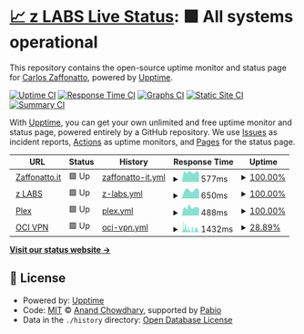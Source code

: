 # [📈 z LABS Live Status](https://carloszaffonatto.github.io/upptime): <!--live status--> **🟩 All systems operational**

This repository contains the open-source uptime monitor and status page for [Carlos Zaffonatto](https://www.linkedin.com/in/carloszaffonatto/), powered by [Upptime](https://github.com/upptime/upptime).

[![Uptime CI](https://github.com/carloszaffonatto/upptime/workflows/Uptime%20CI/badge.svg)](https://github.com/carloszaffonatto/upptime/actions?query=workflow%3A%22Uptime+CI%22)
[![Response Time CI](https://github.com/carloszaffonatto/upptime/workflows/Response%20Time%20CI/badge.svg)](https://github.com/carloszaffonatto/upptime/actions?query=workflow%3A%22Response+Time+CI%22)
[![Graphs CI](https://github.com/carloszaffonatto/upptime/workflows/Graphs%20CI/badge.svg)](https://github.com/carloszaffonatto/upptime/actions?query=workflow%3A%22Graphs+CI%22)
[![Static Site CI](https://github.com/carloszaffonatto/upptime/workflows/Static%20Site%20CI/badge.svg)](https://github.com/carloszaffonatto/upptime/actions?query=workflow%3A%22Static+Site+CI%22)
[![Summary CI](https://github.com/carloszaffonatto/upptime/workflows/Summary%20CI/badge.svg)](https://github.com/carloszaffonatto/upptime/actions?query=workflow%3A%22Summary+CI%22)

With [Upptime](https://upptime.js.org), you can get your own unlimited and free uptime monitor and status page, powered entirely by a GitHub repository. We use [Issues](https://github.com/carloszaffonatto/upptime/issues) as incident reports, [Actions](https://github.com/carloszaffonatto/upptime/actions) as uptime monitors, and [Pages](https://carloszaffonatto.github.io/upptime) for the status page.

<!--start: status pages-->
<!-- This summary is generated by Upptime (https://github.com/upptime/upptime) -->
<!-- Do not edit this manually, your changes will be overwritten -->
<!-- prettier-ignore -->
| URL | Status | History | Response Time | Uptime |
| --- | ------ | ------- | ------------- | ------ |
| <img alt="" src="https://icons.duckduckgo.com/ip3/www.zaffonatto.it.ico" height="13"> [Zaffonatto.it](https://www.zaffonatto.it) | 🟩 Up | [zaffonatto-it.yml](https://github.com/carloszaffonatto/upptime/commits/HEAD/history/zaffonatto-it.yml) | <details><summary><img alt="Response time graph" src="./graphs/zaffonatto-it/response-time-week.png" height="20"> 577ms</summary><br><a href="https://carloszaffonatto.github.io/upptime/history/zaffonatto-it"><img alt="Response time 592" src="https://img.shields.io/endpoint?url=https%3A%2F%2Fraw.githubusercontent.com%2Fcarloszaffonatto%2Fupptime%2FHEAD%2Fapi%2Fzaffonatto-it%2Fresponse-time.json"></a><br><a href="https://carloszaffonatto.github.io/upptime/history/zaffonatto-it"><img alt="24-hour response time 526" src="https://img.shields.io/endpoint?url=https%3A%2F%2Fraw.githubusercontent.com%2Fcarloszaffonatto%2Fupptime%2FHEAD%2Fapi%2Fzaffonatto-it%2Fresponse-time-day.json"></a><br><a href="https://carloszaffonatto.github.io/upptime/history/zaffonatto-it"><img alt="7-day response time 577" src="https://img.shields.io/endpoint?url=https%3A%2F%2Fraw.githubusercontent.com%2Fcarloszaffonatto%2Fupptime%2FHEAD%2Fapi%2Fzaffonatto-it%2Fresponse-time-week.json"></a><br><a href="https://carloszaffonatto.github.io/upptime/history/zaffonatto-it"><img alt="30-day response time 605" src="https://img.shields.io/endpoint?url=https%3A%2F%2Fraw.githubusercontent.com%2Fcarloszaffonatto%2Fupptime%2FHEAD%2Fapi%2Fzaffonatto-it%2Fresponse-time-month.json"></a><br><a href="https://carloszaffonatto.github.io/upptime/history/zaffonatto-it"><img alt="1-year response time 592" src="https://img.shields.io/endpoint?url=https%3A%2F%2Fraw.githubusercontent.com%2Fcarloszaffonatto%2Fupptime%2FHEAD%2Fapi%2Fzaffonatto-it%2Fresponse-time-year.json"></a></details> | <details><summary><a href="https://carloszaffonatto.github.io/upptime/history/zaffonatto-it">100.00%</a></summary><a href="https://carloszaffonatto.github.io/upptime/history/zaffonatto-it"><img alt="All-time uptime 100.00%" src="https://img.shields.io/endpoint?url=https%3A%2F%2Fraw.githubusercontent.com%2Fcarloszaffonatto%2Fupptime%2FHEAD%2Fapi%2Fzaffonatto-it%2Fuptime.json"></a><br><a href="https://carloszaffonatto.github.io/upptime/history/zaffonatto-it"><img alt="24-hour uptime 100.00%" src="https://img.shields.io/endpoint?url=https%3A%2F%2Fraw.githubusercontent.com%2Fcarloszaffonatto%2Fupptime%2FHEAD%2Fapi%2Fzaffonatto-it%2Fuptime-day.json"></a><br><a href="https://carloszaffonatto.github.io/upptime/history/zaffonatto-it"><img alt="7-day uptime 100.00%" src="https://img.shields.io/endpoint?url=https%3A%2F%2Fraw.githubusercontent.com%2Fcarloszaffonatto%2Fupptime%2FHEAD%2Fapi%2Fzaffonatto-it%2Fuptime-week.json"></a><br><a href="https://carloszaffonatto.github.io/upptime/history/zaffonatto-it"><img alt="30-day uptime 100.00%" src="https://img.shields.io/endpoint?url=https%3A%2F%2Fraw.githubusercontent.com%2Fcarloszaffonatto%2Fupptime%2FHEAD%2Fapi%2Fzaffonatto-it%2Fuptime-month.json"></a><br><a href="https://carloszaffonatto.github.io/upptime/history/zaffonatto-it"><img alt="1-year uptime 100.00%" src="https://img.shields.io/endpoint?url=https%3A%2F%2Fraw.githubusercontent.com%2Fcarloszaffonatto%2Fupptime%2FHEAD%2Fapi%2Fzaffonatto-it%2Fuptime-year.json"></a></details>
| <img alt="" src="https://icons.duckduckgo.com/ip3/d.zaffonatto.it.ico" height="13"> [z LABS](https://d.zaffonatto.it) | 🟩 Up | [z-labs.yml](https://github.com/carloszaffonatto/upptime/commits/HEAD/history/z-labs.yml) | <details><summary><img alt="Response time graph" src="./graphs/z-labs/response-time-week.png" height="20"> 650ms</summary><br><a href="https://carloszaffonatto.github.io/upptime/history/z-labs"><img alt="Response time 666" src="https://img.shields.io/endpoint?url=https%3A%2F%2Fraw.githubusercontent.com%2Fcarloszaffonatto%2Fupptime%2FHEAD%2Fapi%2Fz-labs%2Fresponse-time.json"></a><br><a href="https://carloszaffonatto.github.io/upptime/history/z-labs"><img alt="24-hour response time 627" src="https://img.shields.io/endpoint?url=https%3A%2F%2Fraw.githubusercontent.com%2Fcarloszaffonatto%2Fupptime%2FHEAD%2Fapi%2Fz-labs%2Fresponse-time-day.json"></a><br><a href="https://carloszaffonatto.github.io/upptime/history/z-labs"><img alt="7-day response time 650" src="https://img.shields.io/endpoint?url=https%3A%2F%2Fraw.githubusercontent.com%2Fcarloszaffonatto%2Fupptime%2FHEAD%2Fapi%2Fz-labs%2Fresponse-time-week.json"></a><br><a href="https://carloszaffonatto.github.io/upptime/history/z-labs"><img alt="30-day response time 683" src="https://img.shields.io/endpoint?url=https%3A%2F%2Fraw.githubusercontent.com%2Fcarloszaffonatto%2Fupptime%2FHEAD%2Fapi%2Fz-labs%2Fresponse-time-month.json"></a><br><a href="https://carloszaffonatto.github.io/upptime/history/z-labs"><img alt="1-year response time 666" src="https://img.shields.io/endpoint?url=https%3A%2F%2Fraw.githubusercontent.com%2Fcarloszaffonatto%2Fupptime%2FHEAD%2Fapi%2Fz-labs%2Fresponse-time-year.json"></a></details> | <details><summary><a href="https://carloszaffonatto.github.io/upptime/history/z-labs">100.00%</a></summary><a href="https://carloszaffonatto.github.io/upptime/history/z-labs"><img alt="All-time uptime 100.00%" src="https://img.shields.io/endpoint?url=https%3A%2F%2Fraw.githubusercontent.com%2Fcarloszaffonatto%2Fupptime%2FHEAD%2Fapi%2Fz-labs%2Fuptime.json"></a><br><a href="https://carloszaffonatto.github.io/upptime/history/z-labs"><img alt="24-hour uptime 100.00%" src="https://img.shields.io/endpoint?url=https%3A%2F%2Fraw.githubusercontent.com%2Fcarloszaffonatto%2Fupptime%2FHEAD%2Fapi%2Fz-labs%2Fuptime-day.json"></a><br><a href="https://carloszaffonatto.github.io/upptime/history/z-labs"><img alt="7-day uptime 100.00%" src="https://img.shields.io/endpoint?url=https%3A%2F%2Fraw.githubusercontent.com%2Fcarloszaffonatto%2Fupptime%2FHEAD%2Fapi%2Fz-labs%2Fuptime-week.json"></a><br><a href="https://carloszaffonatto.github.io/upptime/history/z-labs"><img alt="30-day uptime 100.00%" src="https://img.shields.io/endpoint?url=https%3A%2F%2Fraw.githubusercontent.com%2Fcarloszaffonatto%2Fupptime%2FHEAD%2Fapi%2Fz-labs%2Fuptime-month.json"></a><br><a href="https://carloszaffonatto.github.io/upptime/history/z-labs"><img alt="1-year uptime 100.00%" src="https://img.shields.io/endpoint?url=https%3A%2F%2Fraw.githubusercontent.com%2Fcarloszaffonatto%2Fupptime%2FHEAD%2Fapi%2Fz-labs%2Fuptime-year.json"></a></details>
| <img alt="" src="https://icons.duckduckgo.com/ip3/u-x.zaffonatto.it.ico" height="13"> [Plex](https://u-x.zaffonatto.it/web/index.html#!/) | 🟩 Up | [plex.yml](https://github.com/carloszaffonatto/upptime/commits/HEAD/history/plex.yml) | <details><summary><img alt="Response time graph" src="./graphs/plex/response-time-week.png" height="20"> 488ms</summary><br><a href="https://carloszaffonatto.github.io/upptime/history/plex"><img alt="Response time 590" src="https://img.shields.io/endpoint?url=https%3A%2F%2Fraw.githubusercontent.com%2Fcarloszaffonatto%2Fupptime%2FHEAD%2Fapi%2Fplex%2Fresponse-time.json"></a><br><a href="https://carloszaffonatto.github.io/upptime/history/plex"><img alt="24-hour response time 443" src="https://img.shields.io/endpoint?url=https%3A%2F%2Fraw.githubusercontent.com%2Fcarloszaffonatto%2Fupptime%2FHEAD%2Fapi%2Fplex%2Fresponse-time-day.json"></a><br><a href="https://carloszaffonatto.github.io/upptime/history/plex"><img alt="7-day response time 488" src="https://img.shields.io/endpoint?url=https%3A%2F%2Fraw.githubusercontent.com%2Fcarloszaffonatto%2Fupptime%2FHEAD%2Fapi%2Fplex%2Fresponse-time-week.json"></a><br><a href="https://carloszaffonatto.github.io/upptime/history/plex"><img alt="30-day response time 648" src="https://img.shields.io/endpoint?url=https%3A%2F%2Fraw.githubusercontent.com%2Fcarloszaffonatto%2Fupptime%2FHEAD%2Fapi%2Fplex%2Fresponse-time-month.json"></a><br><a href="https://carloszaffonatto.github.io/upptime/history/plex"><img alt="1-year response time 590" src="https://img.shields.io/endpoint?url=https%3A%2F%2Fraw.githubusercontent.com%2Fcarloszaffonatto%2Fupptime%2FHEAD%2Fapi%2Fplex%2Fresponse-time-year.json"></a></details> | <details><summary><a href="https://carloszaffonatto.github.io/upptime/history/plex">100.00%</a></summary><a href="https://carloszaffonatto.github.io/upptime/history/plex"><img alt="All-time uptime 100.00%" src="https://img.shields.io/endpoint?url=https%3A%2F%2Fraw.githubusercontent.com%2Fcarloszaffonatto%2Fupptime%2FHEAD%2Fapi%2Fplex%2Fuptime.json"></a><br><a href="https://carloszaffonatto.github.io/upptime/history/plex"><img alt="24-hour uptime 100.00%" src="https://img.shields.io/endpoint?url=https%3A%2F%2Fraw.githubusercontent.com%2Fcarloszaffonatto%2Fupptime%2FHEAD%2Fapi%2Fplex%2Fuptime-day.json"></a><br><a href="https://carloszaffonatto.github.io/upptime/history/plex"><img alt="7-day uptime 100.00%" src="https://img.shields.io/endpoint?url=https%3A%2F%2Fraw.githubusercontent.com%2Fcarloszaffonatto%2Fupptime%2FHEAD%2Fapi%2Fplex%2Fuptime-week.json"></a><br><a href="https://carloszaffonatto.github.io/upptime/history/plex"><img alt="30-day uptime 100.00%" src="https://img.shields.io/endpoint?url=https%3A%2F%2Fraw.githubusercontent.com%2Fcarloszaffonatto%2Fupptime%2FHEAD%2Fapi%2Fplex%2Fuptime-month.json"></a><br><a href="https://carloszaffonatto.github.io/upptime/history/plex"><img alt="1-year uptime 100.00%" src="https://img.shields.io/endpoint?url=https%3A%2F%2Fraw.githubusercontent.com%2Fcarloszaffonatto%2Fupptime%2FHEAD%2Fapi%2Fplex%2Fuptime-year.json"></a></details>
| <img alt="" src="https://icons.duckduckgo.com/ip3/vpn-2.zaffonatto.it.ico" height="13"> [OCI VPN](https://vpn-2.zaffonatto.it/) | 🟩 Up | [oci-vpn.yml](https://github.com/carloszaffonatto/upptime/commits/HEAD/history/oci-vpn.yml) | <details><summary><img alt="Response time graph" src="./graphs/oci-vpn/response-time-week.png" height="20"> 1432ms</summary><br><a href="https://carloszaffonatto.github.io/upptime/history/oci-vpn"><img alt="Response time 1342" src="https://img.shields.io/endpoint?url=https%3A%2F%2Fraw.githubusercontent.com%2Fcarloszaffonatto%2Fupptime%2FHEAD%2Fapi%2Foci-vpn%2Fresponse-time.json"></a><br><a href="https://carloszaffonatto.github.io/upptime/history/oci-vpn"><img alt="24-hour response time 805" src="https://img.shields.io/endpoint?url=https%3A%2F%2Fraw.githubusercontent.com%2Fcarloszaffonatto%2Fupptime%2FHEAD%2Fapi%2Foci-vpn%2Fresponse-time-day.json"></a><br><a href="https://carloszaffonatto.github.io/upptime/history/oci-vpn"><img alt="7-day response time 1432" src="https://img.shields.io/endpoint?url=https%3A%2F%2Fraw.githubusercontent.com%2Fcarloszaffonatto%2Fupptime%2FHEAD%2Fapi%2Foci-vpn%2Fresponse-time-week.json"></a><br><a href="https://carloszaffonatto.github.io/upptime/history/oci-vpn"><img alt="30-day response time 1434" src="https://img.shields.io/endpoint?url=https%3A%2F%2Fraw.githubusercontent.com%2Fcarloszaffonatto%2Fupptime%2FHEAD%2Fapi%2Foci-vpn%2Fresponse-time-month.json"></a><br><a href="https://carloszaffonatto.github.io/upptime/history/oci-vpn"><img alt="1-year response time 1342" src="https://img.shields.io/endpoint?url=https%3A%2F%2Fraw.githubusercontent.com%2Fcarloszaffonatto%2Fupptime%2FHEAD%2Fapi%2Foci-vpn%2Fresponse-time-year.json"></a></details> | <details><summary><a href="https://carloszaffonatto.github.io/upptime/history/oci-vpn">28.89%</a></summary><a href="https://carloszaffonatto.github.io/upptime/history/oci-vpn"><img alt="All-time uptime 79.82%" src="https://img.shields.io/endpoint?url=https%3A%2F%2Fraw.githubusercontent.com%2Fcarloszaffonatto%2Fupptime%2FHEAD%2Fapi%2Foci-vpn%2Fuptime.json"></a><br><a href="https://carloszaffonatto.github.io/upptime/history/oci-vpn"><img alt="24-hour uptime 4.18%" src="https://img.shields.io/endpoint?url=https%3A%2F%2Fraw.githubusercontent.com%2Fcarloszaffonatto%2Fupptime%2FHEAD%2Fapi%2Foci-vpn%2Fuptime-day.json"></a><br><a href="https://carloszaffonatto.github.io/upptime/history/oci-vpn"><img alt="7-day uptime 28.89%" src="https://img.shields.io/endpoint?url=https%3A%2F%2Fraw.githubusercontent.com%2Fcarloszaffonatto%2Fupptime%2FHEAD%2Fapi%2Foci-vpn%2Fuptime-week.json"></a><br><a href="https://carloszaffonatto.github.io/upptime/history/oci-vpn"><img alt="30-day uptime 75.61%" src="https://img.shields.io/endpoint?url=https%3A%2F%2Fraw.githubusercontent.com%2Fcarloszaffonatto%2Fupptime%2FHEAD%2Fapi%2Foci-vpn%2Fuptime-month.json"></a><br><a href="https://carloszaffonatto.github.io/upptime/history/oci-vpn"><img alt="1-year uptime 79.82%" src="https://img.shields.io/endpoint?url=https%3A%2F%2Fraw.githubusercontent.com%2Fcarloszaffonatto%2Fupptime%2FHEAD%2Fapi%2Foci-vpn%2Fuptime-year.json"></a></details>

<!--end: status pages-->

[**Visit our status website →**](https://carloszaffonatto.github.io/upptime)

## 📄 License

- Powered by: [Upptime](https://github.com/upptime/upptime)
- Code: [MIT](./LICENSE) © [Anand Chowdhary](https://anandchowdhary.com), supported by [Pabio](https://pabio.com)
- Data in the `./history` directory: [Open Database License](https://opendatacommons.org/licenses/odbl/1-0/)
